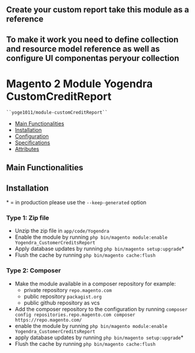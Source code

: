 ## Create your custom report take this module as a reference

## To make it work you need to define collection and resource model reference as well as configure UI componentas peryour collection

# Magento 2 Module Yogendra CustomCreditReport

    ``yoge1011/module-customCreditReport``

 - [Main Functionalities](#markdown-header-main-functionalities)
 - [Installation](#markdown-header-installation)
 - [Configuration](#markdown-header-configuration)
 - [Specifications](#markdown-header-specifications)
 - [Attributes](#markdown-header-attributes)


## Main Functionalities


## Installation
\* = in production please use the `--keep-generated` option

### Type 1: Zip file

 - Unzip the zip file in `app/code/Yogendra`
 - Enable the module by running `php bin/magento module:enable Yogendra_CustomerCreditsReport`
 - Apply database updates by running `php bin/magento setup:upgrade`\*
 - Flush the cache by running `php bin/magento cache:flush`

### Type 2: Composer

 - Make the module available in a composer repository for example:
    - private repository `repo.magento.com`
    - public repository `packagist.org`
    - public github repository as vcs
 - Add the composer repository to the configuration by running `composer config repositories.repo.magento.com composer https://repo.magento.com/`
 - enable the module by running `php bin/magento module:enable Yogendra_CustomerCreditsReport`
 - apply database updates by running `php bin/magento setup:upgrade`\*
 - Flush the cache by running `php bin/magento cache:flush`
